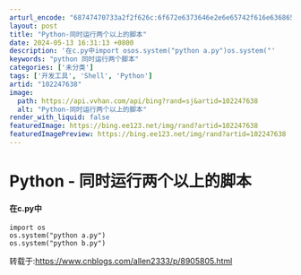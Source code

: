 ```yaml
---
arturl_encode: "68747470733a2f2f626c:6f672e6373646e2e6e65742f616e6368656e6865393336302f:61727469636c652f64657461696c732f313032323437363338"
layout: post
title: "Python-同时运行两个以上的脚本"
date: 2024-05-13 16:31:13 +0800
description: '在c.py中import osos.system("python a.py")os.system("'
keywords: "python 同时运行两个脚本"
categories: ['未分类']
tags: ['开发工具', 'Shell', 'Python']
artid: "102247638"
image:
  path: https://api.vvhan.com/api/bing?rand=sj&artid=102247638
  alt: "Python-同时运行两个以上的脚本"
render_with_liquid: false
featuredImage: https://bing.ee123.net/img/rand?artid=102247638
featuredImagePreview: https://bing.ee123.net/img/rand?artid=102247638
---
```


# Python - 同时运行两个以上的脚本

#### 在c.py中

```
import os
os.system("python a.py")
os.system("python b.py")
```

转载于:https://www.cnblogs.com/allen2333/p/8905805.html